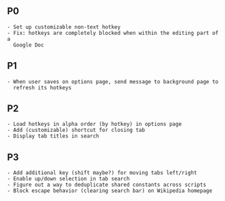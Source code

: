 ## P0
    - Set up customizable non-text hotkey
    - Fix: hotkeys are completely blocked when within the editing part of a
      Google Doc

## P1
    - When user saves on options page, send message to background page to
      refresh its hotkeys

## P2
    - Load hotkeys in alpha order (by hotkey) in options page
    - Add (customizable) shortcut for closing tab
    - Display tab titles in search

## P3
    - Add additional key (shift maybe?) for moving tabs left/right
    - Enable up/down selection in tab search
    - Figure out a way to deduplicate shared constants across scripts
    - Block escape behavior (clearing search bar) on Wikipedia homepage
